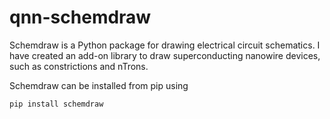 # qnn-schemdraw

Schemdraw is a Python package for drawing electrical circuit schematics. I have created an add-on library to draw superconducting nanowire devices, such as constrictions and nTrons.

Schemdraw can be installed from pip using
```
pip install schemdraw
```
